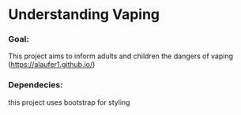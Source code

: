 # Understanding Vaping
### Goal:
This project aims to inform adults and children the dangers of vaping
(https://alaufer1.github.io/) 
### Dependecies:
this project uses bootstrap for styling